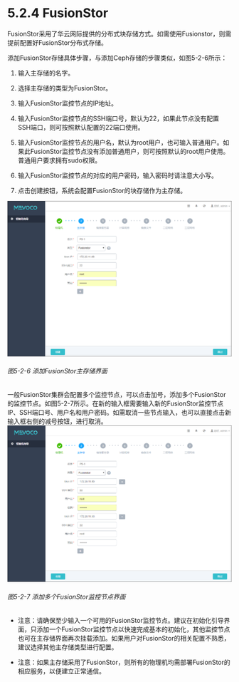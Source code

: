 # 5.2.4 FusionStor

FusionStor采用了华云网际提供的分布式块存储方式。如需使用Fusionstor，则需提前配置好FusionStor分布式存储。

添加FusionStor存储具体步骤，与添加Ceph存储的步骤类似，如图5-2-6所示：
1. 输入主存储的名字。

2. 选择主存储的类型为FusionStor。

3. 输入FusionStor监控节点的IP地址。

4. 输入FusionStor监控节点的SSH端口号，默认为22，如果此节点没有配置SSH端口，则可按照默认配置的22端口使用。

5. 输入FusionStor监控节点的用户名，默认为root用户，也可输入普通用户。如果此FusionStor监控节点没有添加普通用户，则可按照默认的root用户使用。普通用户要求拥有sudo权限。

6. 输入FusionStor监控节点的对应的用户密码，输入密码时请注意大小写。

7. 点击创建按钮，系统会配置FusionStor的块存储作为主存储。

![png](../images/5-2-6.png "图5-2-6 添加FusionStor主存储界面")
###### 图5-2-6 添加FusionStor主存储界面

一般FusionStor集群会配置多个监控节点，可以点击加号，添加多个FusionStor的监控节点。如图5-2-7所示。在新的输入框需要输入新的FusionStor监控节点IP、SSH端口号、用户名和用户密码。如需取消一些节点输入，也可以直接点击新输入框右侧的减号按钮，进行取消。
![png](../images/5-2-7.png "图5-2-7 添加多个FusionStor监控节点界面")
###### 图5-2-7 添加多个FusionStor监控节点界面 

* 注意：请确保至少输入一个可用的FusionStor监控节点。建议在初始化引导界面，只添加一个FusionStor监控节点以快速完成基本的初始化，其他监控节点也可在主存储界面再次挂载添加。如果用户对FusionStor的相关配置不熟悉，建议选择其他主存储类型进行配置。

* 注意：如果主存储采用了FusionStor，则所有的物理机均需部署FusionStor的相应服务，以便建立正常通信。
